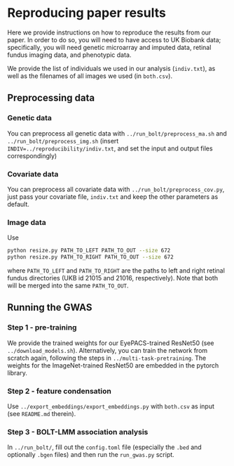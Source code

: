 # Reproducing paper results

Here we provide instructions on how to reproduce the results from our paper. In order to do so, you will need to have access to UK Biobank data; specifically, you will need genetic microarray and imputed data, retinal fundus imaging data, and phenotypic data. 

We provide the list of individuals we used in our analysis (`indiv.txt`), as well as the filenames of all images we used (in `both.csv`).

## Preprocessing data

### Genetic data
You can preprocess all genetic data with `../run_bolt/preprocess_ma.sh` and `../run_bolt/preprocess_img.sh` (insert `INDIV=../reproducibility/indiv.txt`, and set the input and output files correspondingly)

### Covariate data
You can preprocess all covariate data with `../run_bolt/preprocess_cov.py`, just pass your covariate file, `indiv.txt` and keep the other parameters as default.

### Image data
Use 
```bash
python resize.py PATH_TO_LEFT PATH_TO_OUT --size 672
python resize.py PATH_TO_RIGHT PATH_TO_OUT --size 672
```
where `PATH_TO_LEFT` and `PATH_TO_RIGHT` are the paths to left and right retinal fundus directories (UKB id 21015 and 21016, respectively). Note that both will be merged into the same `PATH_TO_OUT`.


## Running the GWAS

### Step 1 - pre-training

We provide the trained weights for our EyePACS-trained ResNet50 (see `../download_models.sh`). Alternatively, you can train the network from scratch again, following the steps in `../multi-task-pretraining`. The weights for the ImageNet-trained ResNet50 are embedded in the pytorch library.

### Step 2 - feature condensation

Use `../export_embeddings/export_embeddings.py` with `both.csv` as input (see `README.md` therein).

### Step 3 - BOLT-LMM association analysis

In `../run_bolt/`, fill out the `config.toml` file (especially the `.bed` and optionally `.bgen` files) and then run the `run_gwas.py` script.
